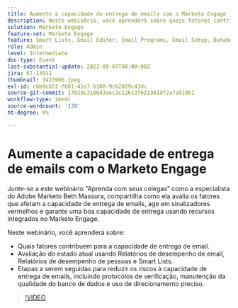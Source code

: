 ```yaml
---
title: Aumente a capacidade de entrega de emails com o Marketo Engage
description: Neste webinário, você aprenderá sobre quais fatores contribuem para a capacidade de entrega de emails.  Avaliação do estado atual usando Relatórios de desempenho de email, Relatórios de desempenho de pessoas e Smart Lists.  Etapas a serem seguidas para reduzir os riscos à capacidade de entrega de emails, incluindo protocolos de verificação, manutenção da qualidade do banco de dados e uso de direcionamento preciso.
solution: Marketo Engage
feature-set: Marketo Engage
feature: Smart Lists, Email Editor, Email Programs, Email Setup, Database, Target Account Management, Deliverability, Performance Insights
role: Admin
level: Intermediate
doc-type: Event
last-substantial-update: 2023-09-07T00:00:00Z
jira: KT-13911
thumbnail: 3423966.jpeg
exl-id: c6b9cb51-fb81-41e7-b100-9cb2029c43dc
source-git-commit: 1792dc318643aec2c12613f621361d72a7a918b1
workflow-type: tm+mt
source-wordcount: '139'
ht-degree: 0%

---
```


# Aumente a capacidade de entrega de emails com o Marketo Engage

Junte-se a este webinário &quot;Aprenda com seus colegas&quot; como a especialista do Adobe Marketo Beth Massura, compartilha como ela avalia os fatores que afetam a capacidade de entrega de emails, age em sinalizadores vermelhos e garante uma boa capacidade de entrega usando recursos integrados no Marketo Engage.

Neste webinário, você aprenderá sobre:

* Quais fatores contribuem para a capacidade de entrega de email.
* Avaliação do estado atual usando Relatórios de desempenho de email, Relatórios de desempenho de pessoas e Smart Lists.
* Etapas a serem seguidas para reduzir os riscos à capacidade de entrega de emails, incluindo protocolos de verificação, manutenção da qualidade do banco de dados e uso de direcionamento preciso.

>[!VIDEO](https://video.tv.adobe.com/v/3423966/?learn=on)
